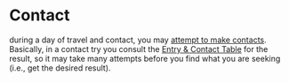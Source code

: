 # Contact

during a day of travel and contact, you may [attempt to make
contacts](r227). Basically, in a
contact try you consult the [Entry & Contact Table](r233) for the
result, so it may take many attempts before you find what you
are seeking (i.e., get the desired result).
